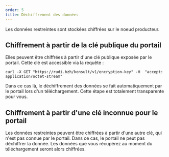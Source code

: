 ```yaml
---
order: 5
title: Déchiffrement des données
---
```


Les données restreintes sont stockées chiffrées sur le noeud producteur.

## Chiffrement à partir de la clé publique du portail
Elles peuvent être chiffrées à partir d'une clé publique exposée par le portail.
Cette clé est accessible via la requête :
```
curl -X GET "https://rudi.bzh/konsult/v1/encryption-key" -H  "accept: application/octet-stream"
```

Dans ce cas là, le déchiffrement des données se fait automatiquement par le portail lors d'un téléchargement. Cette étape est totalement transparente pour vous.

## Chiffrement à partir d'une clé inconnue pour le portail
Les données restreintes peuvent être chiffrées à partir d'une autre clé, qui n'est pas connue par le portail.
Dans ce cas, le portail ne peut pas déchiffrer la donnée. Les données que vous récupérez au moment du téléchargement seront alors chiffrées.
